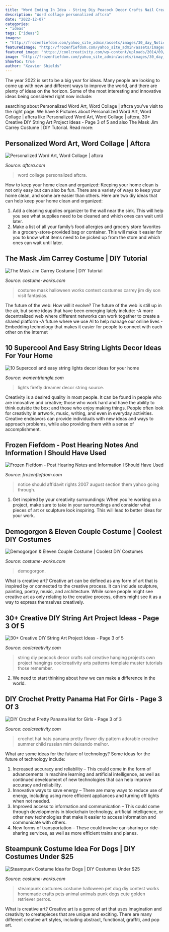 ```yaml
---
title: "Word Ending In Idea - String Diy Peacock Decor Crafts Nail Creative Hanging Projects Own Project Hangings Coolcreativity Arts Patterns Template Muster Tutorials Those Remember"
description: "Word collage personalized aftcra"
date: "2022-12-07"
categories:
- "ideas"
tags: ["ideas"]
images:
- "http://frozenfiefdom.com/yahoo_site_admin/assets/images/30_day_Notice_to_Jade.7281543.jpg"
featuredImage: "http://frozenfiefdom.com/yahoo_site_admin/assets/images/30_day_Notice_to_Jade.7281543.jpg"
featured_image: "https://coolcreativity.com/wp-content/uploads/2014/09/diy-crochet-pretty-panama-hat-for-girls-75.jpg"
image: "http://frozenfiefdom.com/yahoo_site_admin/assets/images/30_day_Notice_to_Jade.7281543.jpg"
ShowToc: true
author: "Xzavier Shields"
---
```



The year 2022 is set to be a big year for ideas. Many people are looking to come up with new and different ways to improve the world, and there are plenty of ideas on the horizon. Some of the most interesting and innovative ideas being considered right now include: 

	

		
searching about Personalized Word Art, Word Collage | aftcra you've visit to the right page. We have 8 Pictures about Personalized Word Art, Word Collage | aftcra like Personalized Word Art, Word Collage | aftcra, 30+ Creative DIY String Art Project Ideas - Page 3 of 5 and also The Mask Jim Carrey Costume | DIY Tutorial. Read more:
		
    
## Personalized Word Art, Word Collage | Aftcra

<img loading=lazy src="http://www.aftcra.com/uploads/cache/products/a/3/a39b43da29afcefa05f889315d5faa136e76786e_249983_659807_300x300.jpg" onerror="this.onerror=null;this.src='https://tse4.mm.bing.net/th?id=OIP.MfN8uWPdVKew3qTtvu1QkAAAAA&amp;pid=15.1';" alt="Personalized Word Art, Word Collage | aftcra">

_Source: aftcra.com_

>word collage personalized aftcra. 

	

How to keep your home clean and organized:
Keeping your home clean is not only easy but can also be fun. There are a variety of ways to keep your home clean, and some are easier than others. Here are two diy ideas that can help keep your home clean and organized:
1. Add a cleaning supplies organizer to the wall near the sink. This will help you see what supplies need to be cleaned and which ones can wait until later.
2. Make a list of all your family’s food allergies and grocery store favorites in a grocery-store-provided bag or container. This will make it easier for you to know what items need to be picked up from the store and which ones can wait until later.

    
## The Mask Jim Carrey Costume | DIY Tutorial

<img loading=lazy src="https://photos.costume-works.com/full/the_mask8.jpg" onerror="this.onerror=null;this.src='https://tse4.mm.bing.net/th?id=OIP.uP0-5BuCPLFqMIaNX15TMwHaKC&amp;pid=15.1';" alt="The Mask Jim Carrey Costume | DIY Tutorial">

_Source: costume-works.com_

>costume mask halloween works contest costumes carrey jim diy son visit fantasias. 

	

The future of the web: How will it evolve?
The future of the web is still up in the air, but some ideas that have been emerging lately include: 
-A more decentralized web where different networks can work together to create a shared platform 
-A future where we use AI to help manage our online lives 
-Embedding technology that makes it easier for people to connect with each other on the internet

    
## 10 Supercool And Easy String Lights Decor Ideas For Your Home

<img loading=lazy src="http://www.womentriangle.com/wp-content/uploads/2016/12/dreamer-firefly-lights.jpg" onerror="this.onerror=null;this.src='https://tse2.mm.bing.net/th?id=OIP.cLB63p2RkpDE3H4L3zq04AHaKF&amp;pid=15.1';" alt="10 Supercool and easy string lights decor ideas for your home">

_Source: womentriangle.com_

>lights firefly dreamer decor string source. 

	

Creativity is a desired quality in most people. It can be found in people who are innovative and creative; those who work hard and have the ability to think outside the box; and those who enjoy making things. People often look for creativity in artwork, music, writing, and even in everyday activities. Creative endeavors can provide individuals with new ideas and ways to approach problems, while also providing them with a sense of accomplishment.

    
## Frozen Fiefdom - Post Hearing Notes And Information I Should Have Used

<img loading=lazy src="http://frozenfiefdom.com/yahoo_site_admin/assets/images/30_day_Notice_to_Jade.7281543.jpg" onerror="this.onerror=null;this.src='https://tse3.mm.bing.net/th?id=OIP.0OkRYmaGXRTrjIsL1OwmiwHaJ4&amp;pid=15.1';" alt="Frozen Fiefdom - Post Hearing Notes and Information I Should Have Used">

_Source: frozenfiefdom.com_

>notice should affidavit rights 2007 august section them yahoo going through. 

	

1. Get inspired by your creativity surroundings: When you’re working on a project, make sure to take in your surroundings and consider what pieces of art or sculpture look inspiring. This will lead to better ideas for your work.

    
## Demogorgon &amp; Eleven Couple Costume | Coolest DIY Costumes

<img loading=lazy src="https://photos.costume-works.com/full/demogorgon_n_eleven.jpg" onerror="this.onerror=null;this.src='https://tse3.mm.bing.net/th?id=OIP.0XGbtaG1B-JtYBYwjKrQDQHaKv&amp;pid=15.1';" alt="Demogorgon &amp; Eleven Couple Costume | Coolest DIY Costumes">

_Source: costume-works.com_

>demogorgon. 

	

What is creative art?
Creative art can be defined as any form of art that is inspired by or connected to the creative process. It can include sculpture, painting, poetry, music, and architecture. While some people might see creative art as only relating to the creative process, others might see it as a way to express themselves creatively.

    
## 30+ Creative DIY String Art Project Ideas - Page 3 Of 5

<img loading=lazy src="https://coolcreativity.com/wp-content/uploads/2016/04/Peacock-String-Wall-Art.jpg" onerror="this.onerror=null;this.src='https://tse2.mm.bing.net/th?id=OIP.ceKhvDGnFfKl1XQXVCOvtQHaJ4&amp;pid=15.1';" alt="30+ Creative DIY String Art Project Ideas - Page 3 of 5">

_Source: coolcreativity.com_

>string diy peacock decor crafts nail creative hanging projects own project hangings coolcreativity arts patterns template muster tutorials those remember. 

	

2. We need to start thinking about how we can make a difference in the world.

    
## DIY Crochet Pretty Panama Hat For Girls - Page 3 Of 3

<img loading=lazy src="https://coolcreativity.com/wp-content/uploads/2014/09/diy-crochet-pretty-panama-hat-for-girls-75.jpg" onerror="this.onerror=null;this.src='https://tse1.mm.bing.net/th?id=OIP.ASpcVgANn7tBirj1fTSy7wHaKG&amp;pid=15.1';" alt="DIY Crochet Pretty Panama Hat for Girls - Page 3 of 3">

_Source: coolcreativity.com_

>crochet hat hats panama pretty flower diy pattern adorable creative summer child russian mim deixando melhor. 

	

What are some ideas for the future of technology?
Some ideas for the future of technology include: 
1. Increased accuracy and reliability – This could come in the form of advancements in machine learning and artificial intelligence, as well as continued development of new technologies that can help improve accuracy and reliability. 
2. Innovative ways to save energy – There are many ways to reduce use of energy, including using more efficient appliances and turning off lights when not needed. 
3. Improved access to information and communication – This could come through developments in blockchain technology, artificial intelligence, or other new technologies that make it easier to access information and communicate with others. 
4. New forms of transportation – These could involve car-sharing or ride-sharing services, as well as more efficient trains and planes.

    
## Steampunk Costume Idea For Dogs | DIY Costumes Under $25

<img loading=lazy src="https://photos.costume-works.com/full/steampunk.jpg" onerror="this.onerror=null;this.src='https://tse3.mm.bing.net/th?id=OIP.FsNS4X3iHg5S-CGwbv97OgHaKL&amp;pid=15.1';" alt="Steampunk Costume Idea for Dogs | DIY Costumes Under $25">

_Source: costume-works.com_

>steampunk costumes costume halloween pet dog diy contest works homemade crafts pets animal animals punk dogs cute golden retriever perros. 

	

What is creative art?
Creative art is a genre of art that uses imagination and creativity to createpieces that are unique and exciting. There are many different creative art styles, including abstract, functional, graffiti, and pop art.

